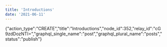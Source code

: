 ```yaml
---
title: 'Introductions'
date: '2021-06-11'
---
```


{"action_type":"CREATE","title":"Introductions","node_id":352,"relay_id":"cG9zdDozNTI=","graphql_single_name":"post","graphql_plural_name":"posts","status":"publish"}
